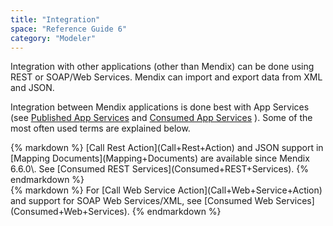 ```yaml
---
title: "Integration"
space: "Reference Guide 6"
category: "Modeler"
---
```



Integration with other applications (other than Mendix) can be done using REST or SOAP/Web Services. Mendix can import and export data from XML and JSON.

Integration between Mendix applications is done best with App Services (see [Published App Services](Published+App+Services) and [Consumed App Services](Consumed+App+Services) ). Some of the most often used terms are explained below.

<div class="alert alert-info">{% markdown %}
[Call Rest Action](Call+Rest+Action) and JSON support in [Mapping Documents](Mapping+Documents) are available since Mendix 6.6.0\. See [Consumed REST Services](Consumed+REST+Services).
{% endmarkdown %}</div><div class="alert alert-info">{% markdown %}
For [Call Web Service Action](Call+Web+Service+Action) and support for SOAP Web Services/XML, see [Consumed Web Services](Consumed+Web+Services).
{% endmarkdown %}</div>
